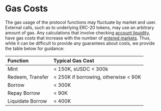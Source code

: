 # Gas Costs

The gas usage of the protocol functions may fluctuate by market and user. External calls, such as to underlying ERC-20 tokens, may use an arbitrary amount of gas. Any calculations that involve checking [account liquidity](../comptroller/get-account-liquidity.md), have gas costs that increase with the number of [entered markets](../comptroller/enter-markets.md). Thus, while it can be difficult to provide any guarantees about costs, we provide the table below for guidance:

| Function | Typical Gas Cost |
| :--- | :--- |
| Mint | &lt; 150K, sUSDC &lt; 300k |
| Redeem, Transfer | &lt; 250K if borrowing, otherwise &lt; 90K |
| Borrow | &lt; 300K |
| Repay Borrow | &lt; 90K |
| Liquidate Borrow | &lt; 400K |

